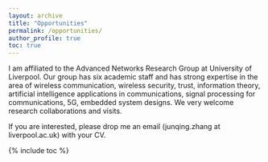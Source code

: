 ```yaml
---
layout: archive
title: "Opportunities"
permalink: /opportunities/
author_profile: true
toc: true
---
```

I am affiliated to the Advanced Networks Research Group at University of Liverpool. Our group has six academic staff and has strong expertise in the area of wireless communication, wireless security, trust, information theory, artificial intelligence applications in communications, signal processing for communications, 5G, embedded system designs. We very welcome research collaborations and visits.

If you are interested, please drop me an email (junqing.zhang at liverpool.ac.uk) with your CV. 

{% include toc %}







